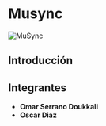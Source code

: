 # Musync
![MuSync](https://i.imgur.com/nKIjsNZ.jpg)
## Introducción



## Integrantes

- **Omar Serrano Doukkali**
- **Oscar Diaz**

